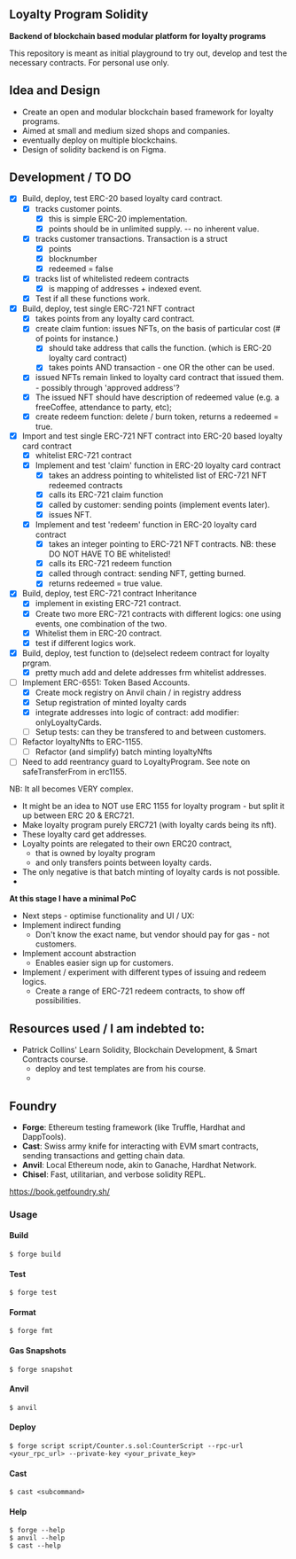 ## Loyalty Program Solidity 
**Backend of blockchain based modular platform for loyalty programs**

This repository is meant as initial playground to try out, develop and test the necessary contracts.
For personal use only. 

## Idea and Design

- Create an open and modular blockchain based framework for loyalty programs. 
- Aimed at small and medium sized shops and companies. 
- eventually deploy on multiple blockchains. 
- Design of solidity backend is on Figma. 

## Development / TO DO 

- [x] Build, deploy, test ERC-20 based loyalty card contract. 
  - [x] tracks customer points. 
    - [x] this is simple ERC-20 implementation. 
    -  [x] points should be in unlimited supply. -- no inherent value. 
  - [x] tracks customer transactions. Transaction is a struct
    - [x] points 
    - [x] blocknumber 
    - [x] redeemed = false
  - [x] tracks list of whitelisted redeem contracts
    - [x] is mapping of addresses + indexed event. 
  - [x] Test if all these functions work. 
- [x] Build, deploy, test single ERC-721 NFT contract 
  - [x] takes points from any loyalty card contract. 
  - [x] create claim funtion: issues NFTs, on the basis of particular cost (# of points for instance.) 
    - [x] should take address that calls the function. (which is ERC-20 loyalty card contract)
    - [x] takes points AND transaction - one OR the other can be used. 
  - [x] issued NFTs remain linked to loyalty card contract that issued them. - possibly through 'approved address'? 
  - [x] The issued NFT should have description of redeemed value (e.g. a freeCoffee, attendance to party, etc); 
  - [x] create redeem function: delete / burn token, returns a redeemed = true.  
- [x] Import and test single ERC-721 NFT contract into ERC-20 based loyalty card contract
  - [x] whitelist ERC-721 contract
  - [x] Implement and test 'claim' function in ERC-20 loyalty card contract
    - [x] takes an address pointing to whitelisted list of ERC-721 NFT redeemed contracts
    - [x] calls its ERC-721 claim function   
    - [x] called by customer: sending points (implement events later).
    - [x] issues NFT. 
  - [x] Implement and test 'redeem' function in ERC-20 loyalty card contract
    - [x] takes an integer pointing to ERC-721 NFT contracts. NB: these DO NOT HAVE TO BE whitelisted! 
    - [x] calls its ERC-721 redeem function
    - [x] called through contract: sending NFT, getting burned. 
    - [x] returns redeemed = true value.  
- [x] Build, deploy, test ERC-721 contract Inheritance
  - [x] implement in existing ERC-721 contract. 
  - [x] Create two more ERC-721 contracts with different logics: one using events, one combination of the two. 
  - [x] Whitelist them in ERC-20 contract.
  - [x] test if different logics work. 
- [x] Build, deploy, test function to (de)select redeem contract for loyalty prgram. 
  - [x] pretty much add and delete addresses frm whitelist addresses.
- [ ] Implement ERC-6551: Token Based Accounts. 
  - [x] Create mock registry on Anvil chain / in registry address 
  - [x] Setup registration of minted loyalty cards 
  - [x] integrate addresses into logic of contract: add modifier: onlyLoyaltyCards.  
  - [ ] Setup tests: can they be transfered to and between customers. 
- [ ] Refactor loyaltyNfts to ERC-1155.  
  - [ ] Refactor (and simplify) batch minting loyaltyNfts
- [ ] Need to add reentrancy guard to LoyaltyProgram. See note on safeTransferFrom in erc1155.  

NB: It all becomes VERY complex. 
- It might be an idea to NOT use ERC 1155 for loyalty program - but split it up between ERC 20 & ERC721. 
- Make loyalty program purely ERC721 (with loyalty cards being its nft). 
- These loyalty card get addresses. 
- Loyalty points are relegated to their own ERC20 contract, 
  - that is owned by loyalty program
  - and only transfers points between loyalty cards. 
- The only negative is that batch minting of loyalty cards is not possible. 
- 

**At this stage I have a minimal PoC** 

- Next steps - optimise functionality and UI / UX:  
- Implement indirect funding
  - Don't know the exact name, but vendor should pay for gas - not customers. 
- Implement account abstraction
  - Enables easier sign up for customers. 
- Implement / experiment with different types of issuing and redeem logics. 
  - Create a range of ERC-721 redeem contracts, to show off possibilities.

## Resources used / I am indebted to:  
-  Patrick Collins' Learn Solidity, Blockchain Development, & Smart Contracts course. 
   -  deploy and test templates are from his course. 
   -    

## Foundry

-   **Forge**: Ethereum testing framework (like Truffle, Hardhat and DappTools).
-   **Cast**: Swiss army knife for interacting with EVM smart contracts, sending transactions and getting chain data.
-   **Anvil**: Local Ethereum node, akin to Ganache, Hardhat Network.
-   **Chisel**: Fast, utilitarian, and verbose solidity REPL.


https://book.getfoundry.sh/

### Usage

#### Build

```shell
$ forge build
```

#### Test

```shell
$ forge test
```

#### Format

```shell
$ forge fmt
```

#### Gas Snapshots

```shell
$ forge snapshot
```

#### Anvil

```shell
$ anvil
```

#### Deploy

```shell
$ forge script script/Counter.s.sol:CounterScript --rpc-url <your_rpc_url> --private-key <your_private_key>
```

#### Cast

```shell
$ cast <subcommand>
```

#### Help

```shell
$ forge --help
$ anvil --help
$ cast --help
```
